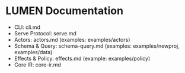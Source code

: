 # LUMEN Documentation

- CLI: cli.md
- Serve Protocol: serve.md
- Actors: actors.md (examples: examples/actors)
- Schema & Query: schema-query.md (examples: examples/newproj, examples/data)
- Effects & Policy: effects.md (example: examples/policy)
- Core IR: core-ir.md